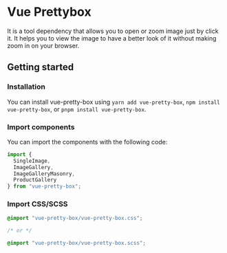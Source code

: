 # Vue Prettybox

It is a tool dependency that allows you to open or zoom image just by click it. It helps you to view the image to have a better look of it without making zoom in on your browser.

## Getting started

### Installation

You can install vue-pretty-box using `yarn add vue-pretty-box`, `npm install vue-pretty-box`, or `pnpm install vue-pretty-box`.

### Import components

You can import the components with the following code:

```javascript
import {
  SingleImage,
  ImageGallery,
  ImageGalleryMasonry,
  ProductGallery
} from "vue-pretty-box";
```

### Import CSS/SCSS

```CSS
@import "vue-pretty-box/vue-pretty-box.css";

/* or */

@import "vue-pretty-box/vue-pretty-box.scss";
```
